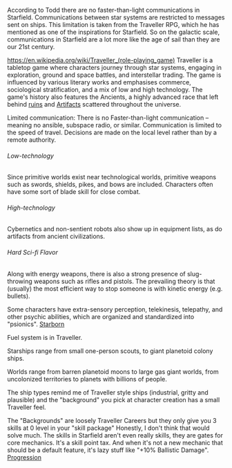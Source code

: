According to Todd there are no faster-than-light communications in Starfield. Communications between star systems are restricted to messages sent on ships. This limitation is taken from the Traveller RPG, which he has mentioned as one of the inspirations for Starfield. So on the galactic scale, communications in Starfield are a lot more like the age of sail than they are our 21st century.

https://en.wikipedia.org/wiki/Traveller_(role-playing_game)
Traveller is a tabletop game where characters journey through star systems, engaging in exploration, ground and space battles, and interstellar trading. The game is influenced by various literary works and emphasises commerce, sociological stratification, and a mix of low and high technology.
The game's history also features the Ancients, a highly advanced race that left behind [ruins](Temples.md) and [Artifacts](artifacts.md) scattered throughout the universe.

Limited communication: There is no Faster-than-light communication – meaning no ansible, subspace radio, or similar. Communication is limited to the speed of travel. Decisions are made on the local level rather than by a remote authority.
###### Low-technology
Since primitive worlds exist near technological worlds, primitive weapons such as swords, shields, pikes, and bows are included. Characters often have some sort of blade skill for close combat.
###### High-technology
Cybernetics and non-sentient robots also show up in equipment lists, as do artifacts from ancient civilizations.
###### Hard Sci-fi Flavor
Along with energy weapons, there is also a strong presence of slug-throwing weapons such as rifles and pistols. The prevailing theory is that (usually) the most efficient way to stop someone is with kinetic energy (e.g. bullets).

Some characters have extra-sensory perception, telekinesis, telepathy, and other psychic abilities, which are organized and standardized into "psionics". [Starborn](Starborn.md)

Fuel system is in Traveller.

Starships range from small one-person scouts, to giant planetoid colony ships.

Worlds range from barren planetoid moons to large gas giant worlds, from uncolonized territories to planets with billions of people.

The ship types remind me of Traveller style ships (industrial, gritty and plausible) and the "background" you pick at character creation has a small Traveller feel.

The "Backgrounds" are loosely Traveller Careers but they only give you 3 skills at 0 level in your "skill package"
Honestly, I don't think that would solve much. The skills in Starfield aren't even really skills, they are gates for core mechanics. It's a skill point tax. And when it's not a new mechanic that should be a default feature, it's lazy stuff like "+10% Ballistic Damage". [Progression](Progression.md)